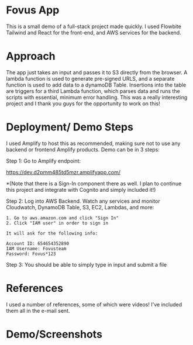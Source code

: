 # Fovus App

This is a small demo of a full-stack project made quickly. I used Flowbite Tailwind and React for the front-end, and AWS services
for the backend.

# Approach
The app just takes an input and passes it to S3 directly from the browser. A lambda function is used to generate pre-signed URLS,
and a separate function is used to add data to a dynamoDB Table. Insertions into the table are triggers for a third Lambda function,
which parses data and runs the scripts with essential, minimum error handling. This was a really interesting project and I thank you guys
for the opportunity to work on this! 

# Deployment/ Demo Steps

I used Amplify to host this as recommended, making sure not to use any backend or frontend Amplify products. Demo can be in 3 steps:

Step 1: Go to Amplify endpoint:

https://dev.d2pmm485td5mzr.amplifyapp.com/

*(Note that there is a Sign-In component there as well. I plan to continue this project and integrate with Cognito and simply included it!)


Step 2: Log into AWS Backend. Watch any services and monitor Cloudwatch, DynamoDB Table, S3, EC2, Lambdas, and more:

    1. Go to aws.amazon.com and click "Sign In"
    2. Click "IAM user" in order to sign in

    It will ask for the following info:

    Account ID: 654654352890
    IAM Username: Fovusteam
    Password: Fovus*123

Step 3: You should be able to simply type in input and submit a file

# References

I used a number of references, some of which were videos! I've included them all in the e-mail sent.

# Demo/Screenshots


